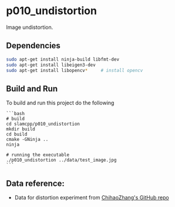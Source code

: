 # p010_undistortion

Image undistortion.

## Dependencies

```bash
sudo apt-get install ninja-build libfmt-dev
sudo apt-get install libeigen3-dev
sudo apt-get install libopencv*     # install opencv
```

## Build and Run

To build and run this project do the following

    ```bash
    # build
    cd slamcpp/p010_undistortion
    mkdir build
    cd build
    cmake -GNinja ..
    ninja

    # running the executable
    ./p010_undistortion ../data/test_image.jpg
    ```

## Data reference:
- Data for distortion experiment from [ChihaoZhang's GitHub repo](https://github.com/ChihaoZhang/camera-calibration-and-image-undistortion)
